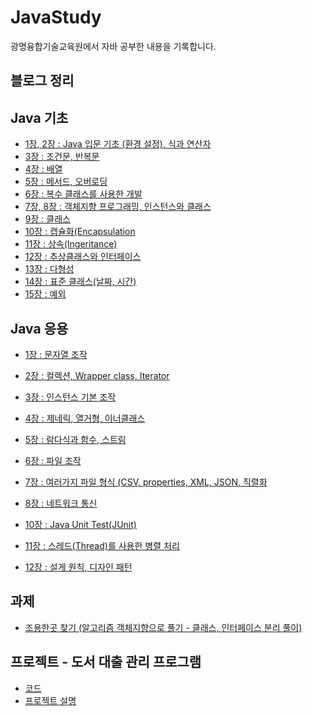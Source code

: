 # JavaStudy
광명융합기술교육원에서 자바 공부한 내용을 기록합니다.

## 블로그 정리
## Java 기초
* [1장, 2장 : Java 입문 기초 (환경 설정), 식과 연산자](https://keydi.tistory.com/80)
* [3장 : 조건문, 반복문](https://keydi.tistory.com/97)
* [4장 : 배열](https://keydi.tistory.com/99)
* [5장 : 메서드, 오버로딩](https://keydi.tistory.com/100)
* [6장 : 복수 클래스를 사용한 개발](https://keydi.tistory.com/101)
* [7장, 8장 : 객체지향 프로그래밍, 인스턴스와 클래스](https://keydi.tistory.com/103)
* [9장 : 클래스](https://keydi.tistory.com/106)
* [10장 : 캡슐화(Encapsulation](https://keydi.tistory.com/107)
* [11장 : 상속(Ingeritance)](https://keydi.tistory.com/108)
* [12장 : 추상클래스와 인터페이스](https://keydi.tistory.com/109)
* [13장 : 다형성](https://keydi.tistory.com/110)
* [14장 : 표준 클래스(날짜, 시간)]()
* [15장 : 예외]()

## Java 응용
* [1장 : 문자열 조작](https://keydi.tistory.com/102)
* [2장 : 컬렉션, Wrapper class, Iterator](https://keydi.tistory.com/105) 
* [3장 : 인스턴스 기본 조작](https://keydi.tistory.com/111)
* [4장 : 제네릭, 열거형, 이너클래스](https://keydi.tistory.com/113)
* [5장 : 람다식과 함수, 스트림]()
* [6장 : 파일 조작]()
* [7장 : 여러가지 파일 형식 (CSV, properties, XML, JSON, 직렬화]()
* [8장 : 네트워크 통신]()

* [10장 : Java Unit Test(JUnit)]()
* [11장 : 스레드(Thread)를 사용한 병렬 처리]()
* [12장 : 설게 원칙, 디자인 패턴]()


## 과제
* [조용한곳 찾기 (알고리즘 객체지향으로 풀기 - 클래스, 인터페이스 분리 풀이)]()

## 프로젝트 - 도서 대출 관리 프로그램
* [코드](https://github.com/pkd98/Poly-tech/tree/master/Java/LibraryProject)
* [프로젝트 설명]()
